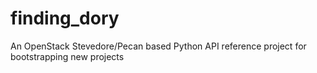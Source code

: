 finding_dory
============

An OpenStack Stevedore/Pecan based Python API reference project for bootstrapping new projects
